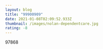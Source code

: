 ```yaml
---
layout: blog
title: "99900909"
date: 2021-01-08T02:09:52.933Z
thumbnail: /images/nolan-dependentcare.jpg
rating: -8
---
```

97868